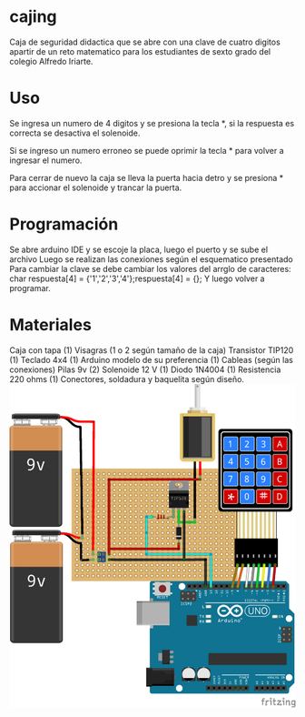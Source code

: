 # cajing

Caja de seguridad didactica que se abre con una clave de cuatro digitos apartir de un reto matematico para los estudiantes de sexto grado del colegio Alfredo Iriarte.

# Uso
Se ingresa un numero de 4 digitos y se presiona la tecla *, si la respuesta es correcta se desactiva el solenoide.

Si se ingreso un numero erroneo se puede oprimir la tecla * para volver a ingresar el numero.

Para cerrar de nuevo la caja se lleva la puerta hacia detro y se presiona * para accionar el solenoide y trancar la puerta.

# Programación
Se abre arduino IDE y se escoje la placa, luego el puerto y se sube el archivo
Luego se realizan las conexiones según el esquematico presentado
Para cambiar la clave se debe cambiar los valores del arrglo de caracteres:
    char respuesta[4] = {'1','2','3','4'};respuesta[4] = {};
 Y luego volver a programar.

# Materiales
Caja con tapa (1)
Visagras (1 o 2 según tamaño de la caja)
Transistor TIP120 (1)
Teclado 4x4 (1)
Arduino modelo de su preferencia (1)
Cableas (según las conexiones)
Pilas 9v (2)
Solenoide 12 V (1)
Diodo 1N4004 (1)
Resistencia 220 ohms (1)
Conectores, soldadura y baquelita según diseño.
![alt text](https://github.com/sebastianduran/cajing/blob/master/caja_bb.png)
